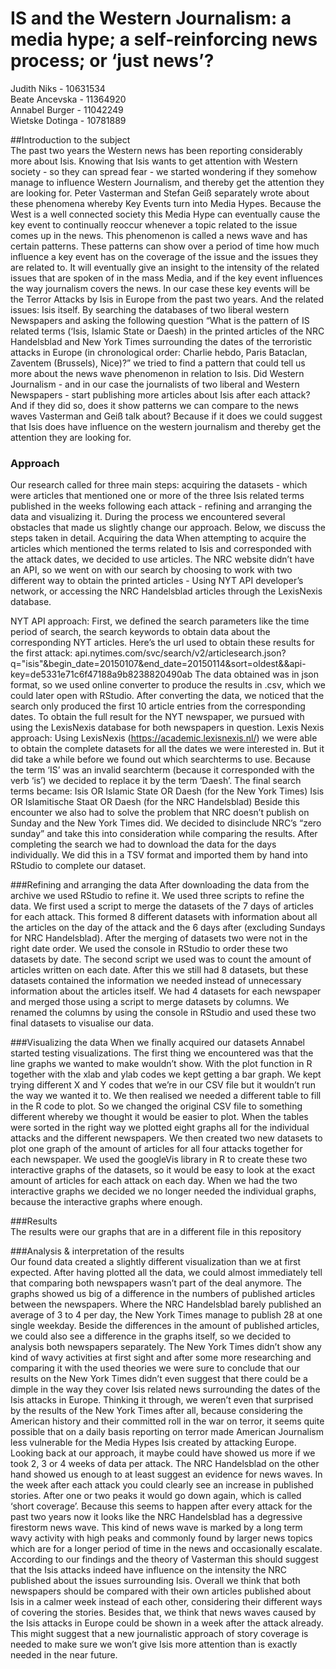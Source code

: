# IS and the Western Journalism: a media hype; a self-reinforcing news process; or ‘just news’?  
Judith Niks - 10631534  
Beate Ancevska - 11364920  
Annabel Burger - 11042249  
Wietske Dotinga - 10781889  

##Introduction to the subject  
The past two years the Western news has been reporting considerably more about Isis. Knowing that Isis wants to get attention with Western society - so they can spread fear - we started wondering if they somehow manage to influence Western Journalism, and thereby get the attention they are looking for. 
Peter Vasterman and Stefan Geiß separately wrote about these phenomena whereby Key Events turn into Media Hypes. Because the West is a well connected society this Media Hype can eventually cause the key event to continually reoccur whenever a topic related to the issue comes up in the news. This phenomenon is called a news wave and has certain patterns. These patterns can show over a period of time how much influence a key event has on the coverage of the issue and the issues they are related to. It will eventually give an insight to the intensity of the related issues that are spoken of in the mass Media, and if the key event influences the way journalism covers the news.
In our case these key events will be the Terror Attacks by Isis in Europe from the past two years. And the related issues: Isis itself. By searching the databases of two liberal western Newspapers and asking the following question “What is the pattern of IS related terms (‘Isis, Islamic State or Daesh) in the printed articles of the NRC Handelsblad and New York Times surrounding the dates of the terroristic attacks in Europe (in chronological order: Charlie hebdo, Paris Bataclan, Zaventem (Brussels), Nice)?” we tried to find a pattern that could tell us more about the news wave phenomenon in relation to Isis. 
Did Western Journalism - and in our case the journalists of two liberal and Western Newspapers - start publishing more articles about Isis after each attack? And if they did so, does it show patterns we can compare to the news waves Vasterman and Geiß talk about? Because if it does we could suggest that Isis does have influence on the western journalism and thereby get the attention they are looking for.  



### Approach  
Our research called for three main steps: acquiring the datasets - which were articles that mentioned one or more of the three Isis related terms published in the weeks following each attack - refining and arranging the data and visualizing it. During the process we encountered several obstacles that made us slightly change our approach. Below, we discuss the steps taken in detail. 
Acquiring the data 
When attempting to acquire the articles which mentioned the terms related to Isis and corresponded with the attack dates, we decided to use articles. The NRC website didn’t have an API, so we went on with our search by choosing to work with two different way to obtain the printed articles - Using NYT API developer’s network, or accessing the NRC Handelsblad articles through the LexisNexis database.   

NYT API approach:
First, we defined the search parameters like the time period of search, the search keywords to obtain data about the corresponding NYT articles. Here’s the url used to obtain these results for the first attack: api.nytimes.com/svc/search/v2/articlesearch.json?q="isis"&begin_date=20150107&end_date=20150114&sort=oldest&&api-key=de5331e71c6f47188a9b8238820490ab
The data obtained was in json format, so we used online converter to produce the results in .csv, which we could later open with RStudio. After converting the data, we noticed that the search only produced the first 10 article entries from the corresponding dates. To obtain the full result for the NYT newspaper, we pursued with using the LexisNexis database for both newspapers in question. 
Lexis Nexis approach: 
Using LexisNexis (https://academic.lexisnexis.nl/) we were able to obtain the complete datasets for all the dates we were interested in. But it did take a while before we found out which searchterms to use. Because the term ‘IS’ was an invalid searchterm (because it corresponded with the verb ‘is’) we decided to replace it by the term ‘Daesh’. The final search terms became:
Isis OR Islamic State OR Daesh (for the New York Times)
Isis OR Islamitische Staat OR Daesh (for the NRC Handelsblad)
Beside this encounter we also had to solve the problem that NRC doesn’t publish on Sunday and the New York Times did. We decided to disinclude NRC’s “zero sunday” and take this into consideration while comparing the results. After completing the search we had to download the data for the days individually. We did this in a TSV format and imported them by hand into RStudio to complete our dataset. 

###Refining and arranging the data 
After downloading the data from the archive we used RStudio to refine it. We used three scripts to refine the data. We first used a script to merge the datasets of the 7 days of articles for each attack. This formed 8 different datasets with information about all the articles on the day of the attack and the 6 days after (excluding Sundays for NRC Handelsblad). After the merging of datasets two were not in the right date order. We used the console in RStudio to order these two datasets by date.
The second script we used was to count the amount of articles written on each date. After this we still had 8 datasets, but these datasets contained the information we needed instead of unnecessary information about the articles itself. We had 4 datasets for each newspaper and merged those using a script to merge datasets by columns. We renamed the columns by using the console in RStudio and used these two final datasets to visualise our data.  

###Visualizing the data 
When we finally acquired our datasets Annabel started testing visualizations. The first thing we encountered was that the line graphs we wanted to make wouldn’t show. With the plot function in R together with the xlab and ylab codes we kept getting a bar graph. We kept trying different X and Y codes that we’re in our CSV file but it wouldn’t run the way we wanted it to. We then realised we needed a different table to fill in the R code to plot. So we changed the original CSV file to something different whereby we thought it would be easier to plot. When the tables were sorted in the right way we plotted eight graphs all for the individual attacks and the different newspapers. 
We then created two new datasets to plot one graph of the amount of articles for all four attacks together for each newspaper. We used the googleVis library in R to create these two interactive graphs of the datasets, so it would be easy to look at the exact amount of articles for each attack on each day. When we had the two interactive graphs we decided we no longer needed the individual graphs, because the interactive graphs where enough. 



###Results  
The results were our graphs that are in a different file in this repository  



###Analysis & interpretation of the results  
Our found data created a slightly different visualization than we at first expected. After having plotted all the data, we could almost immediately tell that comparing both newspapers wasn’t part of the deal anymore. The graphs showed us big of a difference in the numbers of published articles between the newspapers. Where the NRC Handelsblad barely published an average of 3 to 4 per day, the New York Times manage to publish 28 at one single weekday. Beside the differences in the amount of published articles, we could also see a difference in the graphs itself, so we decided to analysis both newspapers separately.
The New York Times didn’t show any kind of wavy activities at first sight and after some more researching and comparing it with the used theories we were sure to conclude that our results on the New York Times didn’t even suggest that there could be a dimple in the way they cover Isis related news surrounding the dates of the Isis attacks in Europe. Thinking it through, we weren’t even that surprised by the results of the New York Times after all, because considering the American history and their committed roll in the war on terror, it seems quite possible that on a daily basis reporting on terror made American Journalism less vulnerable for the Media Hypes Isis created by attacking Europe. Looking back at our approach, it maybe could have showed us more if we took 2, 3 or 4 weeks of data per attack.
The NRC Handelsblad on the other hand showed us enough to at least suggest an evidence for news waves. In the week after each attack you could clearly see an increase in published stories. After one or two peaks it would go down again, which is called ‘short coverage’. Because this seems to happen after every attack for the past two years now it looks like the NRC Handelsblad has a degressive firestorm news wave. This kind of news wave is marked by a long term wavy activity with high peaks and commonly found by larger news topics which are for a longer period of time in the news and occasionally escalate. According to our findings and the theory of Vasterman this should suggest that the Isis attacks indeed have influence on the intensity the NRC published about the issues surrounding Isis.
Overall we think that both newspapers should be compared with their own articles published about Isis in a calmer week instead of each other, considering their different ways of covering the stories. Besides that, we think that news waves caused by the Isis attacks in Europe could be shown in a week after the attack already. This might suggest that a new journalistic approach of story coverage is needed to make sure we won’t give Isis more attention than is exactly needed in the near future.
                                      
